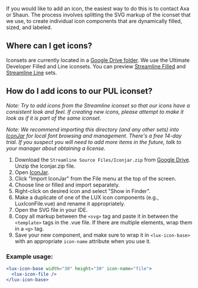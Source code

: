 If you would like to add an icon, the easiest way to do this is to contact Axa or Shaun. The process involves splitting the SVG markup of the iconset that we use, to create individual icon components that are dynamically filled, sized, and labeled.

## Where can I get icons?

Iconsets are currently located in a [Google Drive folder](https://drive.google.com/drive/folders/0B7lJwwFLye5XaTNzdFAwRTEyNlk). We use the Ultimate Developer Filled and Line iconsets. You can preview [Streamline Filled](https://web.archive.org/web/20180112173120/http://www.streamlineicons.com:80/preview-ultimate-filled.html) and [Streamline Line](https://web.archive.org/web/20180116032529/http://www.streamlineicons.com:80/preview-ultimate.html) sets.

## How do I add icons to our PUL iconset?

_Note: Try to add icons from the Streamline iconset so that our icons have a consistent look and feel. If creating new icons, please attempt to make it look as if it is part of the same iconset._

_Note: We recommend importing this directory (and any other sets) into [IconJar](https://geticonjar.com/) for local font browsing and management. There's a free 14-day trial. If you suspect you will need to add more items in the future, talk to your manager about obtaining a license._

1.  Download the `Streamline Source Files/Iconjar.zip` from [Google Drive](https://drive.google.com/drive/folders/0B7lJwwFLye5XYUVxRVpsQndRWFU). Unzip the Iconjar.zip file.
2.  Open [IconJar](https://geticonjar.com/).
3.  Click "Import IconJar" from the File menu at the top of the screen.
4.  Choose line or filled and import separately.
5.  Right-click on desired icon and select "Show in Finder".
6.  Make a duplicate of one of the LUX icon components (e.g., LuxIconFile.vue) and rename it appropriately.
7.  Open the SVG file in your IDE.
8.  Copy all markup between the `<svg>` tag and paste it in between the `<template>` tags in the .vue file. If there are multiple elements, wrap them in a `<g>` tag.
9.  Save your new component, and make sure to wrap it in `<lux-icon-base>` with an appropriate `icon-name` attribute when you use it.

### Example usage:

```jsx
<lux-icon-base width="30" height="30" icon-name="file">
  <lux-icon-file />
</lux-icon-base>
```